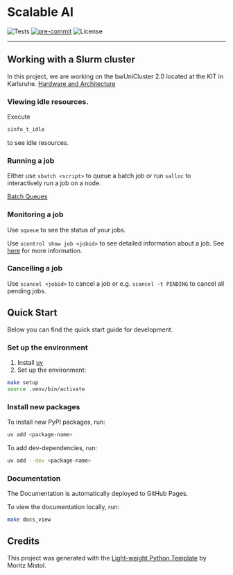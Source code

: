 # Scalable AI

![Tests](https://img.shields.io/github/actions/workflow/status/MoritzM00/scalable-ai/test_deploy.yaml?style=for-the-badge&label=Test%20and%20Deploy)
[![pre-commit](https://img.shields.io/badge/pre--commit-enabled-brightgreen?logo=pre-commit&logoColor=white&style=for-the-badge)][pre-commit]
![License](https://img.shields.io/github/license/MoritzM00/Scalable-AI?style=for-the-badge)

[pre-commit]: https://github.com/pre-commit/pre-commit

---

## Working with a Slurm cluster

In this project, we are working on the bwUniCluster 2.0 located at the KIT in Karlsruhe.
[Hardware and Architecture](https://wiki.bwhpc.de/e/BwUniCluster2.0/Hardware_and_Architecture)

### Viewing idle resources.
Execute
```bash
sinfo_t_idle
```
to see idle resources.

### Running a job
Either use `sbatch <script>` to queue a batch job or run
 `salloc` to interactively run a job on a node.

[Batch Queues](https://wiki.bwhpc.de/e/BwUniCluster2.0/Batch_Queues)

### Monitoring a job
Use `squeue` to see the status of your jobs.

Use `scontrol show job <jobid>` to see detailed information about a job.
See [here](https://wiki.bwhpc.de/e/BwUniCluster2.0/Slurm#Detailed_job_information_:_scontrol_show_job) for more information.

### Cancelling a job

Use `scancel <jobid>` to cancel a job or e.g. `scancel -t PENDING` to cancel all pending jobs.



## Quick Start

Below you can find the quick start guide for development.
### Set up the environment

1. Install [uv](https://docs.astral.sh/uv/getting-started/installation/)
2. Set up the environment:

```bash
make setup
source .venv/bin/activate
```
### Install new packages

To install new PyPI packages, run:

```bash
uv add <package-name>
```

To add dev-dependencies, run:

```bash
uv add --dev <package-name>
```

### Documentation

The Documentation is automatically deployed to GitHub Pages.

To view the documentation locally, run:

```bash
make docs_view
```

## Credits

This project was generated with the [Light-weight Python Template](https://github.com/MoritzM00/python-template) by Moritz Mistol.
